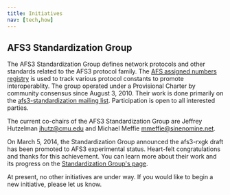 ```yaml
---
title: Initiatives
nav: [tech,how]
---
```


## AFS3 Standardization Group ###

The AFS3 Standardization Group defines network protocols and other standards related to the AFS3 protocol family. The [AFS assigned numbers registry](http://registrar.central.org/) is used to track various protocol constants to promote interoperablity. The group operated under a Provisional Charter by community consensus since August 3, 2010. Their work is done primarily on the [afs3-standardization mailing list](https://lists.openafs.org/mailman/listinfo/afs3-standardization). Participation is open to all interested parties.

The current co-chairs of the AFS3 Standardization Group are Jeffrey Hutzelman <jhutz@cmu.edu> and Michael Meffie <mmeffie@sinenomine.net>.

On March 5, 2014, the Standardization Group announced the afs3-rxgk draft has been promoted to AFS3 experimental status. Heart-felt congratulations and thanks for this achievement.  You can learn more about their work and its progress on the [Standardization Group's page](http://afs3-stds.central.org/).
    
    
    
At present, no other initiatives are under way.  If you would like to begin a new initiative, please let us know.
